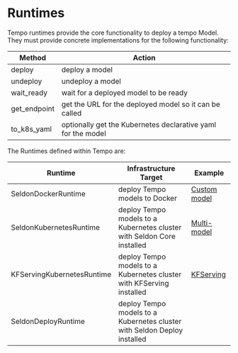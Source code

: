 # Runtimes

Tempo runtimes provide the core functionality to deploy a tempo Model. They must provide concrete implementations for the following functionality:

| Method | Action  |
|--------|---------|
| deploy | deploy a model |
| undeploy | undeploy a model |
| wait_ready | wait for a deployed model to be ready |
| get_endpoint | get the URL for the deployed model so it can be called |
| to_k8s_yaml | optionally get the Kubernetes declarative yaml for the model |

The Runtimes defined within Tempo are:

| Runtime | Infrastructure Target | Example |
| ------- | --------------------- | -------- |
| SeldonDockerRuntime | deploy Tempo models to Docker | [Custom model](../examples/custom-model/README.html) |
| SeldonKubernetesRuntime | deploy Tempo models to a Kubernetes cluster with Seldon Core installed | [Multi-model](../examples/multi-model/README.html) |
| KFServingKubernetesRuntime | deploy Tempo models to a Kubernetes cluster with KFServing installed | [KFServing](../examples/kfserving/README.html) |
| SeldonDeployRuntime | deploy Tempo models to a Kubernetes cluster with Seldon Deploy installed | |